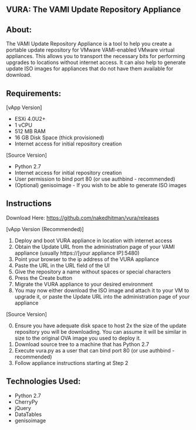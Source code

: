 ## VURA: The VAMI Update Repository Appliance ##

About:
-----

The VAMI Update Repository Appliance is a tool to help you create a portable update repository for VMware VAMI-enabled VMware virtual appliances. This allows you to transport the necessary bits for performing upgrades to locations without internet access. It can also help to generate update ISO images for appliances that do not have them available for download.

Requirements:
----

[vApp Version]
 - ESXi 4.0U2+
 - 1 vCPU
 - 512 MB RAM
 - 16 GB Disk Space (thick provisioned)
 - Internet access for initial repository creation
 
[Source Version]
 - Python 2.7
 - Internet access for initial repository creation
 - User permission to bind port 80 (or use authbind - recommended)
 - (Optional) genisoimage - If you wish to be able to generate ISO images

Instructions
----

Download Here:
https://github.com/nakedhitman/vura/releases

[vApp Version (Recommended)] 

1. Deploy and boot VURA appliance in location with internet access
2. Obtain the Update URL from the administration page of your VAMI appliance (usually https://[your appliance IP]:5480)
3. Point your browser to the ip address of the VURA appliance
4. Paste the URL in the URL field of the UI
5. Give the repository a name without spaces or special characters
6. Press the Create button
7. Migrate the VURA appliance to your desired environment
8. You may now either download the ISO image and attach it to your VM to upgrade it, or paste the Update URL into the administration page of your appliance

[Source Version]

0. Ensure you have adequate disk space to host 2x the size of the update repository you will be downloading. You can assume it will be similar in size to the original OVA image you used to deploy it.
1. Download source tree to a machine that has Python 2.7
2. Execute vura.py as a user that can bind port 80 (or use authbind - recommended)
3. Follow appliance instructions starting at Step 2

Technologies Used:
----

 - Python 2.7
 - CherryPy
 - jQuery
 - DataTables
 - genisoimage

